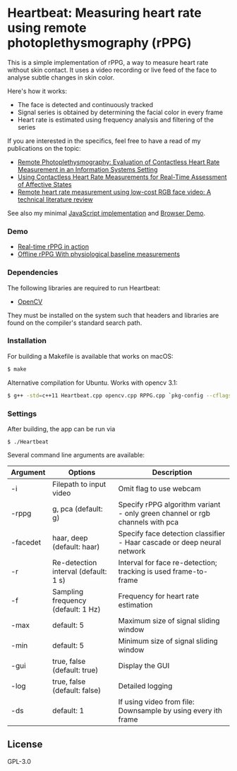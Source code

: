 # Heartbeat: Measuring heart rate using remote photoplethysmography (rPPG)

This is a simple implementation of rPPG, a way to measure heart rate without skin contact. It uses a video recording or live feed of the face to analyse subtle changes in skin color.

Here's how it works:

  - The face is detected and continuously tracked
  - Signal series is obtained by determining the facial color in every frame
  - Heart rate is estimated using frequency analysis and filtering of the series

If you are interested in the specifics, feel free to have a read of my publications on the topic:
  - [Remote Photoplethysmography: Evaluation of Contactless Heart Rate Measurement in an Information Systems Setting][aitic]
  - [Using Contactless Heart Rate Measurements for Real-Time Assessment of Affective States][gmunden]
  - [Remote heart rate measurement using low-cost RGB face video: A technical literature review][fcs]

See also my minimal [JavaScript implementation](https://github.com/prouast/heartbeat-js) and [Browser Demo](https://prouast.github.io/heartbeat-js/).

### Demo

* [Real-time rPPG in action][video1]
* [Offline rPPG With physiological baseline measurements][video2]

### Dependencies

The following libraries are required to run Heartbeat:

* [OpenCV]

They must be installed on the system such that headers and libraries are found on the compiler's standard search path.

### Installation

For building a Makefile is available that works on macOS:

```sh
$ make
```

Alternative compilation for Ubuntu. Works with opencv 3.1:

```sh
$ g++ -std=c++11 Heartbeat.cpp opencv.cpp RPPG.cpp `pkg-config --cflags --libs opencv` -o Heartbeat
```

### Settings

After building, the app can be run via

```
$ ./Heartbeat
```

Several command line arguments are available:

| Argument | Options | Description |
| --- | --- | --- |
| -i | Filepath to input video | Omit flag to use webcam |
| -rppg | g, pca (default: g) | Specify rPPG algorithm variant - only green channel or rgb channels with pca |
| -facedet | haar, deep (default: haar) | Specify face detection classifier - Haar cascade or deep neural network |
| -r | Re-detection interval (default: 1 s) | Interval for face re-detection; tracking is used frame-to-frame |
| -f | Sampling frequency (default: 1 Hz) | Frequency for heart rate estimation |
| -max | default: 5 | Maximum size of signal sliding window |
| -min | default: 5 | Minimum size of signal sliding window |
| -gui | true, false (default: true) | Display the GUI |
| -log | true, false (default: false) | Detailed logging |
| -ds | default: 1 | If using video from file: Downsample by using every ith frame |

License
----

GPL-3.0

[//]: # (These are reference links used in the body of this note and get stripped out when the markdown processor does its job. There is no need to format nicely because it shouldn't be seen. Thanks SO - http://stackoverflow.com/questions/4823468/store-comments-in-markdown-syntax)

   [aitic]: <http://air.newcastle.edu.au/AITIC_files/Paper_40.pdf>
   [fcs]: <https://www.researchgate.net/profile/Raymond_Chiong/publication/306285292_Remote_heart_rate_measurement_using_low-cost_RGB_face_video_A_technical_literature_review/links/58098ac808ae1c98c252637d.pdf>
   [gmunden]: <http://link.springer.com/chapter/10.1007/978-3-319-41402-7_20>
   [OpenCV]: <http://opencv.org/downloads.html>
   [ffmpeg]: <https://ffmpeg.org/download.html>
   [video1]: <https://www.youtube.com/watch?v=D_KYv7pXAvQ>
   [video2]: <https://www.youtube.com/watch?v=4RKor-O5bQ8>
